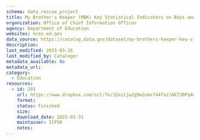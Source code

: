```yaml
---
schema: data_rescue_project 
title: My Brother's Keeper (MBK) Key Statistical Indicators on Boys and Men of Color
organization: Office of Chief Information Officer
agency: Department of Education
websites: nces.ed.gov
data_source: https://catalog.data.gov/dataset/my-brothers-keeper-key-statistical-indicators-on-boys-and-men-of-color-83d9e
description: 
last_modified: 2025-03-26
last_modified_by: Cataloger
metadata_available: No
metadata_url: 
category:
  - Education
resources:
  - id: 291
    url: https://www.dropbox.com/scl/fo/32ezijw2g9w3umx744fvz/AK7JBPq4n3-TYUaPwGhYJqA?rlkey=nv191d13woxvp2n3dy99s8b22&dl=0
    format: 
    status: Finished
    size: 
    download_date: 2025-01-31
    maintainer: ICPSR
    notes: 
---
```

